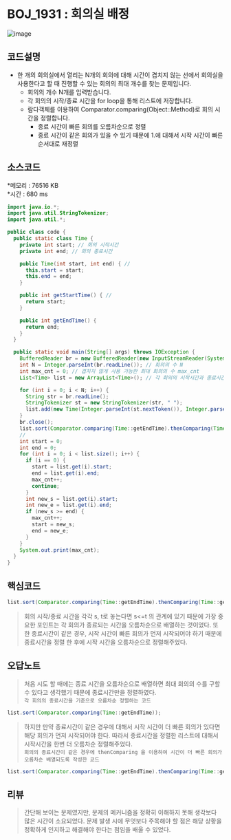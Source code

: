 # BOJ_1931 : 회의실 배정

![image](https://user-images.githubusercontent.com/96826443/161053187-b441f9f2-f009-41df-bf72-d5cc62b22469.png)

## 코드설명
* 한 개의 회의실에서 열리는 N개의 회의에 대해 시간이 겹치지 않는 선에서 회의실을 사용한다고 할 때 진행할 수 있는 회의의 최대 개수를 찾는 문제입니다.
  * 회의의 개수 N개를 입력받습니다.
  * 각 회의의 시작/종료 시간을 for loop을 통해 리스트에 저장합니다.
  * 람다객체를 이용하여 Comparator.comparing(Object::Method)로 회의 시간을 정렬합니다.  
    * 종료 시간이 빠른 회의를 오름차순으로 정렬  
    * 종료 시간이 같은 회의가 있을 수 있기 때문에 1.에 대해서 시작 시간이 빠른 순서대로 재정렬
    

## 소스코드  
 *메모리 : 76516 KB  
 *시간 : 680 ms
 
```java
import java.io.*;
import java.util.StringTokenizer;
import java.util.*;

public class code {
  public static class Time {
    private int start; // 회의 시작시간
    private int end; // 회의 종료시간

    public Time(int start, int end) { //
      this.start = start;
      this.end = end;
    }

    public int getStartTime() { //
      return start;
    }

    public int getEndTime() {
      return end;
    }
  }

  public static void main(String[] args) throws IOException {
    BufferedReader br = new BufferedReader(new InputStreamReader(System.in));
    int N = Integer.parseInt(br.readLine()); // 회의의 수 N
    int max_cnt = 0; // 겹치지 않게 사용 가능한 최대 회의의 수 max_cnt
    List<Time> list = new ArrayList<Time>(); // 각 회의의 시작시간과 종료시간을 저장할 ArrayList

    for (int i = 0; i < N; i++) {
      String str = br.readLine();
      StringTokenizer st = new StringTokenizer(str, " ");
      list.add(new Time(Integer.parseInt(st.nextToken()), Integer.parseInt(st.nextToken()))); // 각 회의의 시작/종료시간을 리스트에 저장
    }
    br.close();
    list.sort(Comparator.comparing(Time::getEndTime).thenComparing(Time::getStartTime)); 
    // 
    int start = 0;
    int end = 0;
    for (int i = 0; i < list.size(); i++) {
      if (i == 0) {
        start = list.get(i).start;
        end = list.get(i).end;
        max_cnt++;
        continue;
      }
      int new_s = list.get(i).start;
      int new_e = list.get(i).end;
      if (new_s >= end) {
        max_cnt++;
        start = new_s;
        end = new_e;
      }
    }
    System.out.print(max_cnt);
  }
}
```
## 핵심코드
```java
list.sort(Comparator.comparing(Time::getEndTime).thenComparing(Time::getStartTime)); 
```
> 회의 시작/종료 시간을 각각 s, t로 놓는다면 s<=t 의 관계에 있기 때문에 가장 중요한 포인트는 각 회의가 종료되는 시간을 오름차순으로 배열하는 것이었다.
> 또한 종료시간이 같은 경우, 시작 시간이 빠른 회의가 먼저 시작되어야 하기 때문에 종료시간을 정렬 한 후에 시작 시간을 오름차순으로 정렬해주었다.

## 오답노트
> 처음 시도 할 때에는 종료 시간을 오름차순으로 배열하면 최대 회의의 수를 구할 수 있다고 생각했기 때문에 종료시간만을 정렬하였다.  
```각 회의의 종료시간을 기준으로 오름차순 정렬하는 코드```   
```java
list.sort(Comparator.comparing(Time::getEndTime));
```  
> 하지만 만약 종료시간이 같은 경우에 대해서 시작 시간이 더 빠른 회의가 있다면 해당 회의가 먼저 시작되어야 한다.
> 따라서 종료시간을 정렬한 리스트에 대해서 시작시간을 한번 더 오름차순 정렬해주었다.  
```회의의 종료시간이 같은 경우에 thenComparing 을 이용하여 시간이 더 빠른 회의가 오름차순 배열되도록 작성한 코드```  
```java
list.sort(Comparator.comparing(Time::getEndTime).thenComparing(Time::getStartTime)); 
```  
## 리뷰
> 간단해 보이는 문제였지만, 문제의 메커니즘을 정확히 이해하지 못해 생각보다 많은 시간이 소요되었다. 문제 발생 시에 무엇보다 주목해야 할 점은 해당 상황을 정확하게 인지하고 해결해야 한다는 점임을 배울 수 있었다.
